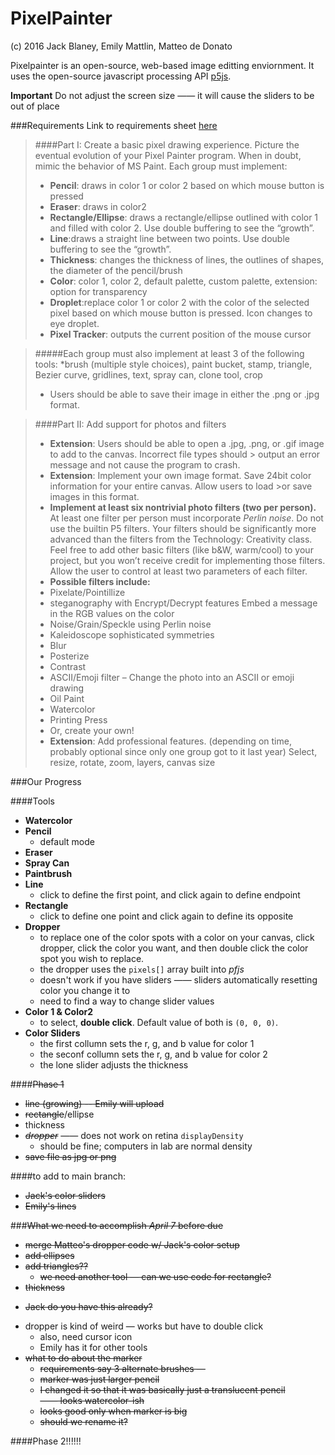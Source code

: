 # PixelPainter
(c) 2016 Jack Blaney, Emily Mattlin, Matteo de Donato

Pixelpainter is an open-source, web-based image editting enviornment.
It uses the open-source javascript processing API [p5js](p5js.org).

**Important** Do not adjust the screen size —— it will cause the sliders to be out of place

###Requirements
Link to requirements sheet [here](https://trinityschoolnyc.myschoolapp.com/ftpimages/390/download/download_1789690.pdf)

> ####Part I: ​Create a basic pixel drawing experience.
>Picture the eventual evolution of your Pixel Painter program. When in doubt, mimic the behavior of MS Paint.
>Each group must implement:
> - **Pencil**: draws in color 1 or color 2 based on which mouse button is pressed
> - **Eraser**: ​draws in color2
> - **Rectangle/Ellipse**: ​draws a rectangle/ellipse outlined with color 1 and filled with color 2. Use double buffering to see the “growth”.
> - **Line**:​draws a straight line between two points. Use double buffering to see the “growth”.
> - **Thickness**: ​changes the thickness of lines, the outlines of shapes, the diameter of the pencil/brush
> - **Color**: ​color 1, color 2, default palette, custom palette, extension: option for transparency
> - **Droplet**:​​replace color 1 or color 2 with the color of the selected pixel based on which mouse button is pressed. 
> Icon changes to eye droplet.
> - **Pixel Tracker**: ​outputs the current position of the mouse cursor

>#####Each group must also implement at least 3 of the following tools:
>  *brush (multiple style choices), paint bucket, stamp, triangle, Bezier curve, gridlines, text, spray can, clone tool, crop
> - Users should be able to save their image in either the .png or .jpg format.

> ####Part II: ​Add support for photos and filters
> - **Extension**: Users should be able to open a .jpg, .png, or .gif image to add to the canvas. Incorrect file types should > output an error message and not cause the program to crash.
> - **Extension**: Implement your own image format. Save 24­bit color information for your entire canvas. Allow users to load >or save images in this format.
> - **Implement at least six non­trivial photo filters (two per person).** At least one filter per person must incorporate 
> *Perlin noise*. Do not use the built­in P5 filters. Your
> filters should be significantly more advanced than the filters from the Technology: Creativity class. Feel free to add 
> other basic filters (like b&W, warm/cool) to
> your project, but you won’t receive credit for implementing those filters. Allow the user to control at least two 
> parameters of each filter.
> - **Possible filters include:**
> - Pixelate/Pointillize
> - steganography with Encrypt/Decrypt features­ Embed a message in the RGB values on the color
> - Noise/Grain/Speckle using Perlin noise
> - Kaleidoscope­ sophisticated symmetries
> - Blur
> - Posterize
> - Contrast
> - ASCII/Emoji filter – Change the photo into an ASCII or emoji drawing
> - Oil Paint
> - Watercolor
> - Printing Press
> - Or, create your own!
> - **Extension​**: Add professional features. (depending on time, probably optional since only one group got to it last year)
>­Select, resize, rotate, zoom, layers, canvas size

###Our Progress

####Tools
- **Watercolor** 
- **Pencil**
  * default mode
- **Eraser**
- **Spray Can**
- **Paintbrush**
- **Line**
  * click to define the first point, and click again to define endpoint
- **Rectangle**
  * click to define one point and click again to define its opposite
- **Dropper** 
  * to replace one of the color spots with a color on your canvas, click dropper, click the color you want, and then double click the color spot you wish to replace.
  * the dropper uses the ```pixels[]``` array built into *pfjs*
  * doesn't work if you have sliders —— sliders automatically resetting color you change it to
  * need to find a way to change slider values
- **Color 1 & Color2**  
  * to select, **double click**. Default value of both is ```(0, 0, 0)```.
- **Color Sliders**
  * the first collumn sets the r, g, and b value for color 1
  * the seconf collumn sets the r, g, and b value for color 2
  * the lone slider adjusts the thickness

####~~Phase 1~~
- ~~line (growing) -- Emily will upload~~
- ~~rectangle~~/ellipse
- thickness
- ~~*dropper*~~ —— does not work on retina `displayDensity` 
  * should be fine; computers in lab are normal density 
- ~~save file as jpg or png~~

####to add to main branch:
- ~~Jack's color sliders~~
- ~~Emily's lines~~

###~~What we need to accomplish *April 7* before due~~
- ~~merge Matteo's dropper code w/ Jack's color setup~~
- ~~add ellipses~~
- ~~add triangles??~~
  * ~~we need another tool — can we use code for rectangle?~~
- ~~thickness~~
 * ~~Jack do you have this already?~~
- dropper is kind of weird — works but have to double click
  * also, need cursor icon
  * Emily has it for other tools
- ~~what to do about the marker~~
  * ~~requirements say 3 alternate brushes —~~
  * ~~marker was just larger pencil~~
  * ~~I changed it so that it was basically just a translucent pencil —— looks watercolor-ish~~
  * ~~looks good only when marker is big~~
  * ~~should we rename it?~~

  
####Phase 2!!!!!!




